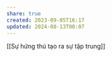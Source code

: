 ```yaml
---
share: true
created: 2023-09-05T16:17
updated: 2024-08-13T00:07
---
```

[[Sự hứng thú tạo ra sự tập trung]]
